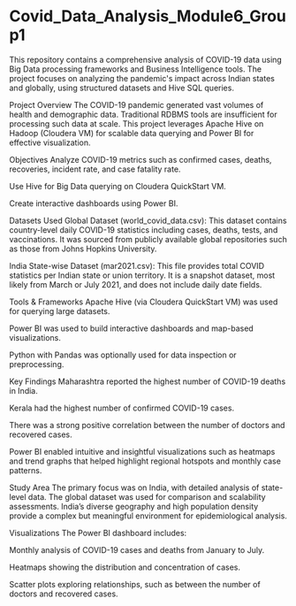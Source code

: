 # Covid_Data_Analysis_Module6_Group1

This repository contains a comprehensive analysis of COVID-19 data using Big Data processing frameworks and Business Intelligence tools. The project focuses on analyzing the pandemic's impact across Indian states and globally, using structured datasets and Hive SQL queries.

Project Overview
The COVID-19 pandemic generated vast volumes of health and demographic data. Traditional RDBMS tools are insufficient for processing such data at scale. This project leverages Apache Hive on Hadoop (Cloudera VM) for scalable data querying and Power BI for effective visualization.

Objectives
Analyze COVID-19 metrics such as confirmed cases, deaths, recoveries, incident rate, and case fatality rate.

Use Hive for Big Data querying on Cloudera QuickStart VM.

Create interactive dashboards using Power BI.

Datasets Used
Global Dataset (world_covid_data.csv):
This dataset contains country-level daily COVID-19 statistics including cases, deaths, tests, and vaccinations. It was sourced from publicly available global repositories such as those from Johns Hopkins University.

India State-wise Dataset (mar2021.csv):
This file provides total COVID statistics per Indian state or union territory. It is a snapshot dataset, most likely from March or July 2021, and does not include daily date fields.

Tools & Frameworks
Apache Hive (via Cloudera QuickStart VM) was used for querying large datasets.

Power BI was used to build interactive dashboards and map-based visualizations.

Python with Pandas was optionally used for data inspection or preprocessing.

Key Findings
Maharashtra reported the highest number of COVID-19 deaths in India.

Kerala had the highest number of confirmed COVID-19 cases.

There was a strong positive correlation between the number of doctors and recovered cases.

Power BI enabled intuitive and insightful visualizations such as heatmaps and trend graphs that helped highlight regional hotspots and monthly case patterns.

Study Area
The primary focus was on India, with detailed analysis of state-level data. The global dataset was used for comparison and scalability assessments. India’s diverse geography and high population density provide a complex but meaningful environment for epidemiological analysis.

Visualizations
The Power BI dashboard includes:

Monthly analysis of COVID-19 cases and deaths from January to July.

Heatmaps showing the distribution and concentration of cases.

Scatter plots exploring relationships, such as between the number of doctors and recovered cases.
